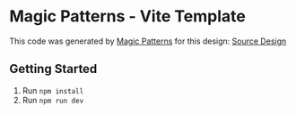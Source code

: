 # Magic Patterns - Vite Template

This code was generated by [Magic Patterns](https://magicpatterns.com) for this design: [Source Design](https://www.magicpatterns.com/c/91ospgmcy2khxyhzqb2u78)

## Getting Started

1. Run `npm install`
2. Run `npm run dev`
